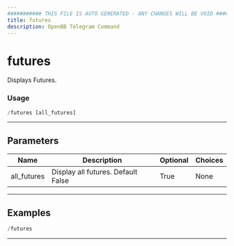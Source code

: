 ```yaml
---
########### THIS FILE IS AUTO GENERATED - ANY CHANGES WILL BE VOID ###########
title: futures
description: OpenBB Telegram Command
---
```


# futures

Displays Futures.

### Usage

```python wordwrap
/futures [all_futures]
```

---

## Parameters

| Name | Description | Optional | Choices |
| ---- | ----------- | -------- | ------- |
| all_futures | Display all futures. Default False | True | None |


---

## Examples

```python
/futures
```

---
